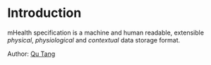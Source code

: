 # Introduction

mHealth specification is a machine and human readable, extensible _physical_, _physiological_ and _contextual_ data storage format.

Author: [Qu Tang](http://qutang.github.io/cv/)


